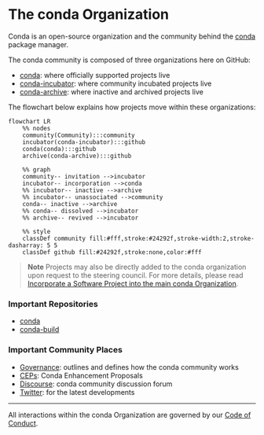 [conda-org]: https://github.com/conda
[conda-incubator-org]: https://github.com/conda-incubator
[conda-archive-org]: https://github.com/conda-archive

[governance]: https://github.com/conda-incubator/governance
[coc]: https://github.com/conda-incubator/governance/blob/main/CODE_OF_CONDUCT.md#the-short-version
[ceps]: https://github.com/conda-incubator/ceps
[discourse]: https://conda.discourse.group/
[twitter]: https://twitter.com/condaproject

[transferring]: https://github.com/conda-incubator/governance#incorporate-a-software-project-into-the-main-conda-organization

[conda]: https://github.com/conda/conda
[conda-build]: https://github.com/conda/conda-build

# The conda Organization
Conda is an open-source organization and the community behind the [conda][conda] package manager.

The conda community is composed of three organizations here on GitHub:
- [conda][conda-org]: where officially supported projects live
- [conda-incubator][conda-incubator-org]: where community incubated projects live
- [conda-archive][conda-archive-org]: where inactive and archived projects live

The flowchart below explains how projects move within these organizations:

```mermaid
flowchart LR
    %% nodes
    community(Community):::community
    incubator(conda-incubator):::github
    conda(conda):::github
    archive(conda-archive):::github

    %% graph
    community-- invitation -->incubator
    incubator-- incorporation -->conda
    %% incubator-- inactive -->archive
    %% incubator-- unassociated -->community
    conda-- inactive -->archive
    %% conda-- dissolved -->incubator
    %% archive-- revived -->incubator

    %% style
    classDef community fill:#fff,stroke:#24292f,stroke-width:2,stroke-dasharray: 5 5
    classDef github fill:#24292f,stroke:none,color:#fff
```

> **Note**
> Projects may also be directly added to the conda organization upon request to the
> steering council. For more details, please read [Incorporate a Software Project into the main conda Organization][transferring].

### Important Repositories

- [conda][conda]
- [conda-build][conda-build]

### Important Community Places

- [Governance][governance]: outlines and defines how the conda community works
- [CEPs][ceps]: Conda Enhancement Proposals
- [Discourse][discourse]: conda community discussion forum
- [Twitter][twitter]: for the latest developments

---

All interactions within the conda Organization are governed by our [Code of Conduct][coc].
